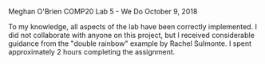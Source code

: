 Meghan O'Brien
COMP20
Lab 5 - We Do
October 9, 2018

To my knowledge, all aspects of the lab have been correctly implemented.
I did not collaborate with anyone on this project,
but I received considerable guidance from the "double rainbow" example by Rachel Sulmonte. 
I spent approximately 2 hours completing the assignment.